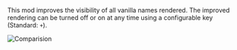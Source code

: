 This mod improves the visibility of all vanilla names rendered.
The improved rendering can be turned off or on at any time using a configurable key (Standard: ```+```).

![Comparision](https://cdn-raw.modrinth.com/data/pSfNeCCY/images/7d47f80a3cff1bd4ad0696c248edb92e1225a494.png)
